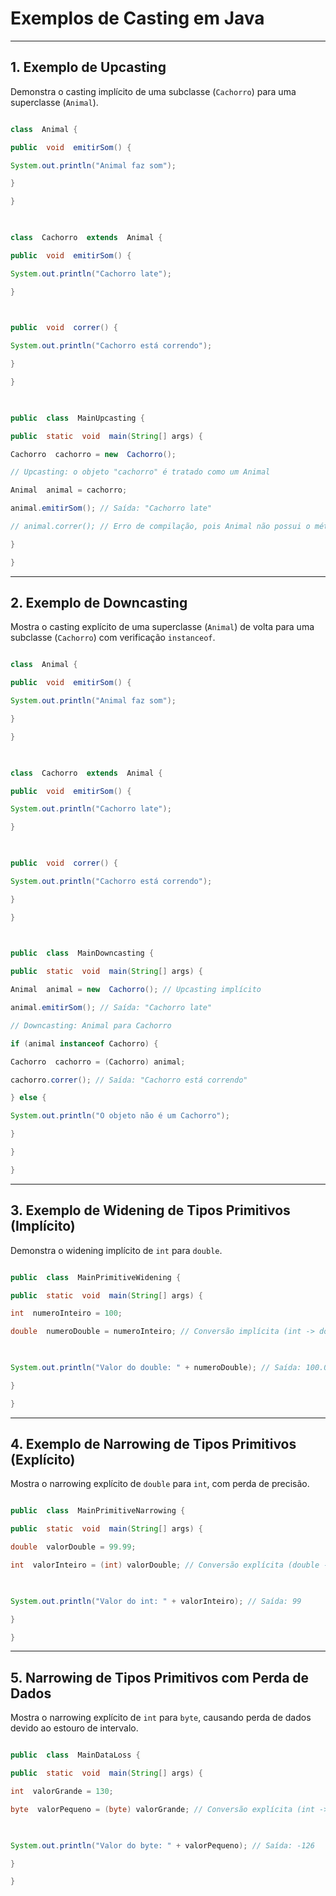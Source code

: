 
# Exemplos de Casting em Java

 
  

---

  

## 1. Exemplo de Upcasting

Demonstra o casting implícito de uma subclasse (`Cachorro`) para uma superclasse (`Animal`).

  

```java

class  Animal {

public  void  emitirSom() {

System.out.println("Animal faz som");

}

}

  

class  Cachorro  extends  Animal {

public  void  emitirSom() {

System.out.println("Cachorro late");

}

  

public  void  correr() {

System.out.println("Cachorro está correndo");

}

}

  

public  class  MainUpcasting {

public  static  void  main(String[] args) {

Cachorro  cachorro = new  Cachorro();

// Upcasting: o objeto "cachorro" é tratado como um Animal

Animal  animal = cachorro;

animal.emitirSom(); // Saída: "Cachorro late"

// animal.correr(); // Erro de compilação, pois Animal não possui o método "correr"

}

}

```

  

---

  

## 2. Exemplo de Downcasting

Mostra o casting explícito de uma superclasse (`Animal`) de volta para uma subclasse (`Cachorro`) com verificação `instanceof`.

  

```java

class  Animal {

public  void  emitirSom() {

System.out.println("Animal faz som");

}

}

  

class  Cachorro  extends  Animal {

public  void  emitirSom() {

System.out.println("Cachorro late");

}

  

public  void  correr() {

System.out.println("Cachorro está correndo");

}

}

  

public  class  MainDowncasting {

public  static  void  main(String[] args) {

Animal  animal = new  Cachorro(); // Upcasting implícito

animal.emitirSom(); // Saída: "Cachorro late"

// Downcasting: Animal para Cachorro

if (animal instanceof Cachorro) {

Cachorro  cachorro = (Cachorro) animal;

cachorro.correr(); // Saída: "Cachorro está correndo"

} else {

System.out.println("O objeto não é um Cachorro");

}

}

}

```

  

---

  

## 3. Exemplo de Widening de Tipos Primitivos (Implícito)

Demonstra o widening implícito de `int` para `double`.

  

```java

public  class  MainPrimitiveWidening {

public  static  void  main(String[] args) {

int  numeroInteiro = 100;

double  numeroDouble = numeroInteiro; // Conversão implícita (int -> double)

  

System.out.println("Valor do double: " + numeroDouble); // Saída: 100.0

}

}

```

  

---

  

## 4. Exemplo de Narrowing de Tipos Primitivos (Explícito)

Mostra o narrowing explícito de `double` para `int`, com perda de precisão.

  

```java

public  class  MainPrimitiveNarrowing {

public  static  void  main(String[] args) {

double  valorDouble = 99.99;

int  valorInteiro = (int) valorDouble; // Conversão explícita (double -> int)

  

System.out.println("Valor do int: " + valorInteiro); // Saída: 99

}

}

```

  

---

  

## 5. Narrowing de Tipos Primitivos com Perda de Dados

Mostra o narrowing explícito de `int` para `byte`, causando perda de dados devido ao estouro de intervalo.

  

```java

public  class  MainDataLoss {

public  static  void  main(String[] args) {

int  valorGrande = 130;

byte  valorPequeno = (byte) valorGrande; // Conversão explícita (int -> byte)

  

System.out.println("Valor do byte: " + valorPequeno); // Saída: -126

}

}

```
